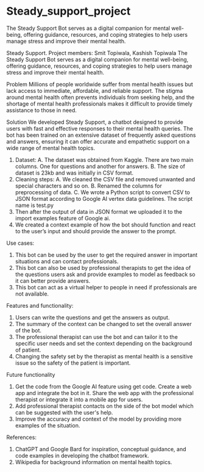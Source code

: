 # Steady_support_project
The Steady Support Bot serves as a digital companion for mental well-being, offering guidance, resources, and coping strategies to help users manage stress and improve their mental health.

Steady Support.
Project members: Smit Topiwala, Kashish Topiwala
The Steady Support Bot serves as a digital companion for mental well-being, offering guidance, resources, and coping strategies to help users manage stress and improve their mental health.

Problem
Millions of people worldwide suffer from mental health issues but lack access to immediate, affordable, and reliable support. The stigma around mental health often prevents individuals from seeking help, and the shortage of mental health professionals makes it difficult to provide timely assistance to those in need.

Solution
We developed Steady Support, a chatbot designed to provide users with fast and effective responses to their mental health queries. The bot has been trained on an extensive dataset of frequently asked questions and answers, ensuring it can offer accurate and empathetic support on a wide range of mental health topics.

1.	Dataset:
A.	The dataset was obtained from Kaggle. There are two main columns. One for questions and another for answers.
B.	The size of dataset is 23kb and was initially in CSV format. 
2.	Cleaning steps:
A.	We cleaned the CSV file and removed unwanted and special characters and so on.
B.	Renamed the columns for preprocessing of data.
C.	We wrote a Python script to convert CSV to JSON format according to Google AI vertex data guidelines. The script name is test.py
3.	Then after the output of data in JSON format we uploaded it to the import examples feature of Google ai.
4.	We created a context example of how the bot should function and react to the user’s input and should provide the answer to the prompt.

Use cases:
1.	This bot can be used by the user to get the required answer in important situations and can contact professionals.
2.	This bot can also be used by professional therapists to get the idea of the questions users ask and provide examples to model as feedback so it can better provide answers.
3.	This bot can act as a virtual helper to people in need if professionals are not available.

Features and functionality:
1.	Users can write the questions and get the answers as output.
2.	The summary of the context can be changed to set the overall answer of the bot.
3.	The professional therapist can use the bot and can tailor it to the specific user needs and set the context depending on the background of patient.
4.	Changing the safety set by the therapist as mental health is a sensitive issue so the safety of the patient is important.

Future functionality
1.	Get the code from the Google AI feature using get code. Create a web app and integrate the bot in it. Share the web app with the professional therapist or integrate it into a mobile app for users.
2.	Add professional therapist contacts on the side of the bot model which can be suggested with the user's help.
3.	Improve the accuracy and context of the model by providing more examples of the situation.

References:
1.	ChatGPT and Google Bard for inspiration, conceptual guidance, and code examples in developing the chatbot framework.
2.	Wikipedia for background information on mental health topics.
